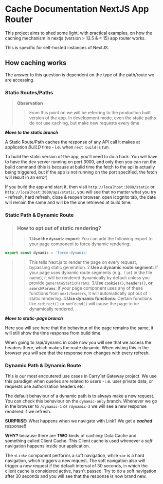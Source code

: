 # Cache Documentation NextJS App Router

This project aims to shed some light, with practical examples, on how the caching mechanism in nextjs (version > 13.5 & < 15) app router works. 

This is specific for self-hosted instances of NextJS.

## How caching works

The answer to this question is dependent on the type of the path/route we are accessing.

### Static Routes/Paths

> **Observation**
>> From this point on we will be referring to the production built version of the app. In development mode, even the static paths do not use caching, but make new requests every time

***Move to the static branch***

A Static Route/Path caches the response of any API call it makes at application *BUILD* time - i.e. when `next build` is run.

To build the static version of the app, you'll need to do a hack. You will have to have the dev server running on port 3000, and only then you can run the build command (this is because at build time the fetch to the api is actually being triggered, but if the app is not running on the port specified, the fetch will result in an error)

If you build the app and start it, then visit `http://localhost:3000/static` or `http://localhost:3000/api/static`, you will see that no matter what you try - refresh, hard refresh, close & reopen browser, open icognito tab, the date will remain the same and will be the one retrieved at build time.


### Static Path & Dynamic Route

> ### How to opt out of static rendering?
>> 1.**Use the `dynamic` export**:
You can add the following export to your page component to force dynamic rendering:
```typescript
export const dynamic = 'force-dynamic'
```
>>This tells Next.js to render the page on every request, bypassing static generation.
2.**Use a dynamic route segment**:
If your page uses dynamic route segments (e.g., `[id]` in the file name), it will be rendered dynamically by default unless you provide `generateStaticParams`.
3.**Use `cookies()`, `headers()`, or `searchParams`**:
If your page component uses any of these functions from `next/headers`, it will automatically opt out of static rendering.
4.**Use dynamic functions**:
Certain functions like `redirect()` or `notFound()` will cause the page to be dynamically rendered.

***Move to static-page branch*** 

Here you will see here that the behaviour of the page remains the same, it will still show the time response from build time.

When going to /api/dynamic in code now you will see that we access the headers there, which makes the route dynamic. When visting this in the browser you will see that the response now changes with every refresh.

### Dynamic Path & Dynamic Route

This is our most encoutered use cases in Carry1st Gateway project. 
We use this paradigm when queries are related to users - i.e. user private data, or requests use authorization headers etc. 

The default behaviour of a dynamic path is to always make a new request. You can check this behaviour on the `dynamic-only` branch. Whenever we go in the browser to `/dynamic-1` or `/dynamic-2` we will see a new response rendered if we refresh.

**SURPRISE:** What happens when we navigate with Link? We get a ***cached*** response!! 

**WHY?** because there are **TWO** kinds of caching: Data Cache and something called Client Cache. This Client cache is used whenever a *soft* navigation happens inside our application.

The `<Link>` component performs a soft navigation, while `<a>` is a hard navigation, which triggers a new request. The soft navigation also will trigger a new request if the default interval of 30 seconds, in which the client cache is considered active, hasn't passed. Try to do a soft navigation after 30 seconds and you will see that the response is now brand new.